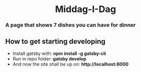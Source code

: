 <h1 align="center">
  Middag-I-Dag
</h1>

### A page that shows 7 dishes you can have for dinner

## How to get starting developing
 - Install gatsby with: **npm install -g gatsby-cli**
 - Run in repo folder: **gatsby develop**
 - And now the site shall be up on: **http://localhost:8000** 

